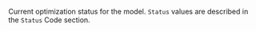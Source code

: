 Current optimization status for the model. `Status` values are described in the `Status` Code section.